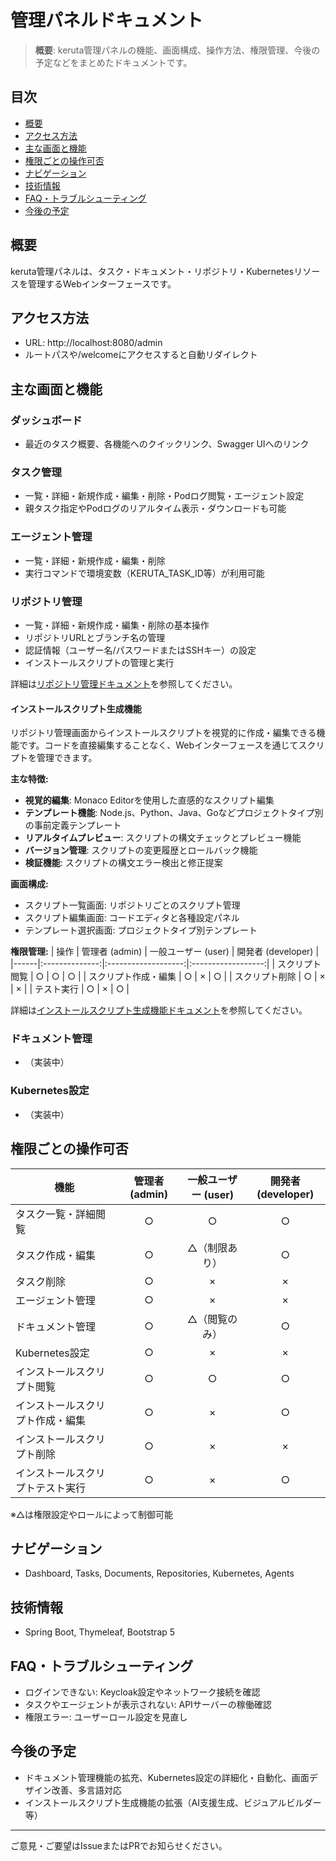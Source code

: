 # 管理パネルドキュメント

> **概要**: keruta管理パネルの機能、画面構成、操作方法、権限管理、今後の予定などをまとめたドキュメントです。

## 目次
- [概要](#概要)
- [アクセス方法](#アクセス方法)
- [主な画面と機能](#主な画面と機能)
- [権限ごとの操作可否](#権限ごとの操作可否)
- [ナビゲーション](#ナビゲーション)
- [技術情報](#技術情報)
- [FAQ・トラブルシューティング](#faqトラブルシューティング)
- [今後の予定](#今後の予定)

## 概要
keruta管理パネルは、タスク・ドキュメント・リポジトリ・Kubernetesリソースを管理するWebインターフェースです。

## アクセス方法
- URL: http://localhost:8080/admin
- ルートパスや/welcomeにアクセスすると自動リダイレクト

## 主な画面と機能
### ダッシュボード
- 最近のタスク概要、各機能へのクイックリンク、Swagger UIへのリンク

### タスク管理
- 一覧・詳細・新規作成・編集・削除・Podログ閲覧・エージェント設定
- 親タスク指定やPodログのリアルタイム表示・ダウンロードも可能

### エージェント管理
- 一覧・詳細・新規作成・編集・削除
- 実行コマンドで環境変数（KERUTA_TASK_ID等）が利用可能

### リポジトリ管理
- 一覧・詳細・新規作成・編集・削除の基本操作
- リポジトリURLとブランチ名の管理
- 認証情報（ユーザー名/パスワードまたはSSHキー）の設定
- インストールスクリプトの管理と実行

詳細は[リポジトリ管理ドキュメント](./repositoryManagement.md)を参照してください。

#### インストールスクリプト生成機能
リポジトリ管理画面からインストールスクリプトを視覚的に作成・編集できる機能です。コードを直接編集することなく、Webインターフェースを通じてスクリプトを管理できます。

**主な特徴:**
- **視覚的編集**: Monaco Editorを使用した直感的なスクリプト編集
- **テンプレート機能**: Node.js、Python、Java、Goなどプロジェクトタイプ別の事前定義テンプレート
- **リアルタイムプレビュー**: スクリプトの構文チェックとプレビュー機能
- **バージョン管理**: スクリプトの変更履歴とロールバック機能
- **検証機能**: スクリプトの構文エラー検出と修正提案

**画面構成:**
- スクリプト一覧画面: リポジトリごとのスクリプト管理
- スクリプト編集画面: コードエディタと各種設定パネル
- テンプレート選択画面: プロジェクトタイプ別テンプレート

**権限管理:**
| 操作 | 管理者 (admin) | 一般ユーザー (user) | 開発者 (developer) |
|------|:--------------:|:-------------------:|:------------------:|
| スクリプト閲覧 | ○ | ○ | ○ |
| スクリプト作成・編集 | ○ | × | ○ |
| スクリプト削除 | ○ | × | × |
| テスト実行 | ○ | × | ○ |

詳細は[インストールスクリプト生成機能ドキュメント](./adminPanelScriptGenerator.md)を参照してください。

### ドキュメント管理
- （実装中）

### Kubernetes設定
- （実装中）

## 権限ごとの操作可否
| 機能             | 管理者 (admin) | 一般ユーザー (user) | 開発者 (developer) |
|------------------|:--------------:|:-------------------:|:------------------:|
| タスク一覧・詳細閲覧 |      ○         |         ○           |         ○          |
| タスク作成・編集   |      ○         |         △（制限あり）|         ○          |
| タスク削除         |      ○         |         ×           |         ×          |
| エージェント管理   |      ○         |         ×           |         ×          |
| ドキュメント管理   |      ○         |         △（閲覧のみ）|         ○          |
| Kubernetes設定    |      ○         |         ×           |         ×          |
| インストールスクリプト閲覧 | ○ | ○ | ○ |
| インストールスクリプト作成・編集 | ○ | × | ○ |
| インストールスクリプト削除 | ○ | × | × |
| インストールスクリプトテスト実行 | ○ | × | ○ |

※△は権限設定やロールによって制御可能

## ナビゲーション
- Dashboard, Tasks, Documents, Repositories, Kubernetes, Agents

## 技術情報
- Spring Boot, Thymeleaf, Bootstrap 5

## FAQ・トラブルシューティング
- ログインできない: Keycloak設定やネットワーク接続を確認
- タスクやエージェントが表示されない: APIサーバーの稼働確認
- 権限エラー: ユーザーロール設定を見直し

## 今後の予定
- ドキュメント管理機能の拡充、Kubernetes設定の詳細化・自動化、画面デザイン改善、多言語対応
- インストールスクリプト生成機能の拡張（AI支援生成、ビジュアルビルダー等）

---
ご意見・ご要望はIssueまたはPRでお知らせください。
